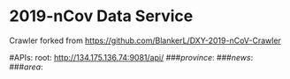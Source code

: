 # 2019-nCov Data Service
Crawler forked from https://github.com/BlankerL/DXY-2019-nCoV-Crawler

#APIs:
root: http://134.175.136.74:9081/api/
###_province_: 
###_news_:
###_area_:
